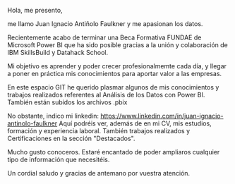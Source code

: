 Hola, me presento, 

me llamo Juan Ignacio Antiñolo Faulkner y me apasionan los datos.

Recientemente acabo de terminar una Beca Formativa FUNDAE de Microsoft Power BI que ha sido posible gracias a la unión y colaboración de IBM SkillsBuild y Datahack School.

Mi objetivo es aprender y poder crecer profesionalmemte cada día, y llegar a poner en práctica mis conocimientos para aportar valor a las empresas.

En este espacio GIT he querido plasmar algunos de mis conocimientos y trabajos realizados referentes al Análisis de los Datos con Power BI.
También están subidos los archivos .pbix

No obstante, indico mi linkedin:
https://www.linkedin.com/in/juan-ignacio-antinolo-faulkner
Aquí podréis ver, además de en mi CV, mis estudios, formación y experiencia laboral. También trabajos realizados y Certificaciones en la sección "Destacados".

Mucho gusto conoceros.
Estaré encantado de poder ampliaros cualquier tipo de información que necesitéis.

Un cordial saludo y gracias de antemano por vuestra atención.
